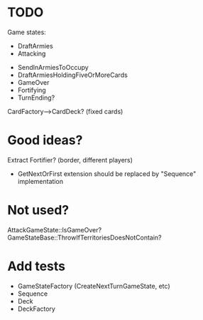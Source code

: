 TODO
==
Game states:
+ DraftArmies 
+ Attacking
-   SendInArmiesToOccupy
-   DraftArmiesHoldingFiveOrMoreCards
- 	GameOver
- Fortifying
- TurnEnding? 

CardFactory-->CardDeck? (fixed cards)


Good ideas?
==
Extract Fortifier? (border, different players)
+ GetNextOrFirst extension should be replaced by "Sequence" implementation


Not used?
==
AttackGameState::IsGameOver?
GameStateBase::ThrowIfTerritoriesDoesNotContain?


Add tests
==
- GameStateFactory (CreateNextTurnGameState, etc)
- Sequence
- Deck
- DeckFactory
